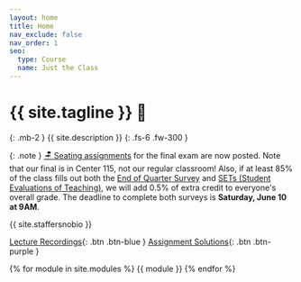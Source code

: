 ```yaml
---
layout: home
title: Home
nav_exclude: false
nav_order: 1
seo:
  type: Course
  name: Just the Class
---
```


# {{ site.tagline }} 🥑
{: .mb-2 }
{{ site.description }}
{: .fs-6 .fw-300 }

{: .note }
[🪑 Seating assignments](resources/exams/seating_final.pdf) for the final exam are now posted. Note that our final is in Center 115, not our regular classroom!  Also, if at least 85% of the class fills out both the [End of Quarter Survey](https://forms.gle/RLSFGKLVsmwtftncA) and [SETs (Student Evaluations of Teaching)](https://academicaffairs.ucsd.edu/Modules/Evals), we will add 0.5% of extra credit to everyone's overall grade. The deadline to complete both surveys is **Saturday, June 10 at 9AM**.

{{ site.staffersnobio }}

[Lecture Recordings](https://podcast.ucsd.edu/){: .btn .btn-blue } [Assignment Solutions](https://campuswire.com/c/GAA3B3FEA/feed/17){: .btn .btn-purple }

{% for module in site.modules %}
{{ module }}
{% endfor %}
